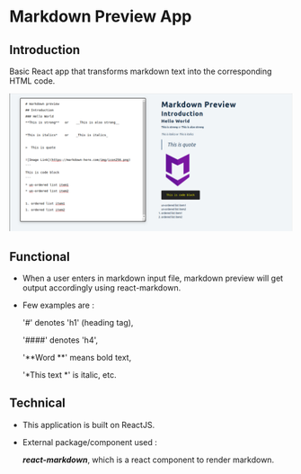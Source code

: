 #   Markdown Preview App

##  Introduction

Basic React app that transforms markdown text into the corresponding HTML code.

![Markdown Preview](https://github.com/sudarshan-sh/MarkdownPreviewApp/blob/main/images/markdown-app.png)

##  Functional

*   When a user enters in markdown input file, markdown preview will get output accordingly using react-markdown.

*   Few examples are : 

    '#' denotes 'h1' (heading tag),

    '####' denotes 'h4',

    '**Word **' means bold text, 
    
    '*This text *' is italic, etc.

##  Technical

*   This application is built on ReactJS.

*   External package/component used :

    **_react-markdown_**,  which is a react component to render markdown.
